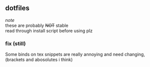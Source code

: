 ## dotfiles
*_note_*  
these are probably ~~NOT~~ stable  
read through install script before using plz
### fix (still)  
Some binds on tex snippets are really annoying and need changing, (brackets and abosolutes i think)  
